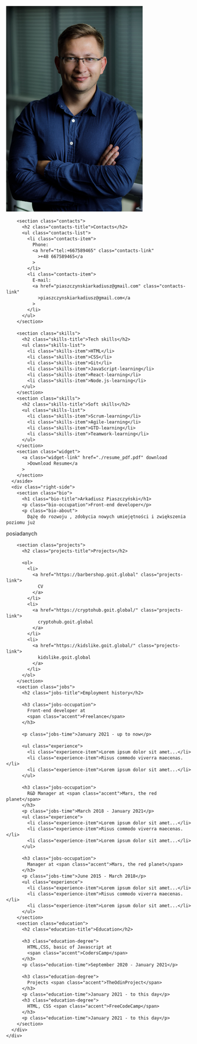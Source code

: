 <!DOCTYPE html>
<html lang="en">
  <head>
    <meta charset="UTF-8" />
    <meta name="viewport" content="width=device-width, initial-scale=1.0" />
    <title>My resume</title>
    <link rel="stylesheet" href="./css/style.css" />
    <link rel="preconnect" href="https://fonts.gstatic.com" />
    <link
      href="https://fonts.googleapis.com/css2?family=Montserrat&display=swap"
      rel="stylesheet"
    />
    <link
      rel="stylesheet"
      href="https://cdnjs.cloudflare.com/ajax/libs/animate.css/3.7.2/animate.min.css"
    />
  </head>
  <body>
    <div class="container">
      <aside class="left-side">
        <img
          src="./images/IMG_0487-2048p.jpg"
          alt="photo Arek Piaszczynski"
          width="370"
          class="photo"
        />

        <section class="contacts">
          <h2 class="contacts-title">Contacts</h2>
          <ul class="contacts-list">
            <li class="contacts-item">
              Phone:
              <a href="tel:+667589465" class="contacts-link"
                >+48 667589465</a
              >
            </li>
            <li class="contacts-item">
              E-mail:
              <a href="piaszczynskiarkadiusz@gmail.com" class="contacts-link"
                >piaszczynskiarkadiusz@gmail.com</a
              >
            </li>
          </ul>
        </section>

        <section class="skills">
          <h2 class="skills-title">Tech skills</h2>
          <ul class="skills-list">
            <li class="skills-item">HTML</li>
            <li class="skills-item">CSS</li>
            <li class="skills-item">Git</li>
            <li class="skills-item">JavaScript-learning</li>
            <li class="skills-item">React-learning</li>
            <li class="skills-item">Node.js-learning</li>
          </ul>
        </section>
        <section class="skills">
          <h2 class="skills-title">Soft skills</h2>
          <ul class="skills-list">
            <li class="skills-item">Scrum-learning</li>
            <li class="skills-item">Agile-learning</li>
            <li class="skills-item">GTD-learning</li>
            <li class="skills-item">Teamwork-learning</li>
          </ul>
        </section>
        <section class="widget">
          <a class="widget-link" href="./resume_pdf.pdf" download
            >Download Resume</a
          >
        </section>
      </aside>
      <div class="right-side">
        <section class="bio">
          <h1 class="bio-title">Arkadiusz Piaszczyński</h1>
          <p class="bio-occupation">Front-end developer</p>
          <p class="bio-about">
            Dążę do rozwoju , zdobycia nowych umiejętności i zwiększenia poziomu już
posiadanych
          </p>
        </section>

        <section class="projects">
          <h2 class="projects-title">Projects</h2>

          <ol>
            <li>
              <a href="https://barbershop.goit.global" class="projects-link">
                CV
              </a>
            </li>
            <li>
              <a href="https://cryptohub.goit.global/" class="projects-link">
                cryptohub.goit.global
              </a>
            </li>
            <li>
              <a href="https://kidslike.goit.global/" class="projects-link">
                kidslike.goit.global
              </a>
            </li>
          </ol>
        </section>
        <section class="jobs">
          <h2 class="jobs-title">Employment history</h2>

          <h3 class="jobs-occupation">
            Front-end developer at
            <span class="accent">Freelance</span>
          </h3>

          <p class="jobs-time">January 2021 - up to now</p>

          <ul class="experience">
            <li class="experience-item">Lorem ipsum dolor sit amet...</li>
            <li class="experience-item">Risus commodo viverra maecenas.</li>
            <li class="experience-item">Lorem ipsum dolor sit amet...</li>
          </ul>

          <h3 class="jobs-occupation">
            R&D Manager at <span class="accent">Mars, the red planet</span>
          </h3>
          <p class="jobs-time">March 2018 - January 2021</p>
          <ul class="experience">
            <li class="experience-item">Lorem ipsum dolor sit amet...</li>
            <li class="experience-item">Risus commodo viverra maecenas.</li>
            <li class="experience-item">Lorem ipsum dolor sit amet...</li>
          </ul>

          <h3 class="jobs-occupation">
            Manager at <span class="accent">Mars, the red planet</span>
          </h3>
          <p class="jobs-time">June 2015 - March 2018</p>
          <ul class="experience">
            <li class="experience-item">Lorem ipsum dolor sit amet...</li>
            <li class="experience-item">Risus commodo viverra maecenas.</li>
            <li class="experience-item">Lorem ipsum dolor sit amet...</li>
          </ul>
        </section>
        <section class="education">
          <h2 class="education-title">Education</h2>

          <h3 class="education-degree">
            HTML,CSS, basic of Javascript at
            <span class="accent">CodersCamp</span>
          </h3>
          <p class="education-time">September 2020 - January 2021</p>

          <h3 class="education-degree">
            Projects <span class="accent">TheOdinProject</span>
          </h3>
          <p class="education-time">January 2021 - to this day</p>
          <h3 class="education-degree">
            HTML, CSS <span class="accent">FreeCodeCamp</span>
          </h3>
          <p class="education-time">January 2021 - to this day</p>
        </section>
      </div>
    </div>
  </body>
</html>

